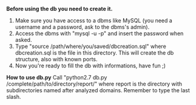 **Before using the db you need to create it.**
1. Make sure you have access to a dbms like MySQL (you need a username and a password, ask to the dbms's admin).
2. Access the dbms with "mysql -u <username> -p" and insert the password when asked.
3. Type "source /path/where/you/saved/dbcreation.sql" where dbcreation.sql is the file in this directory. This will create the db structure, also with known ports.
4. Now you're ready to fill the db with informations, have fun ;)
  
**How to use db.py**
  Call "python2.7 db.py /complete/path/to/directory/report/" where report is the directory with subdirectories named after analyzed domains. Remember to type the last slash.

